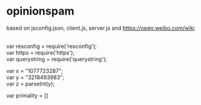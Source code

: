 # opinionspam
based on jsconfig.json, client.js, server.js and https://open.weibo.com/wiki <br/>
<br/>

var resconfig = require('resconfig'); <br/>
var https = require('https'); <br/>
var querystring = require('querystring'); <br/>

var x = "1077723287"; <br/>
var y = "3218493983"; <br/>
var z = parseInt(y); <br/>

var primality = [] <br/>


